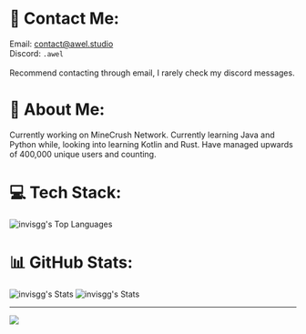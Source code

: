# 📩 Contact Me:

Email: contact@awel.studio<br>Discord: `.awel`<br><br>Recommend contacting through email, I rarely check my discord messages.

# 💫 About Me:
Currently working on MineCrush Network. Currently learning Java and Python while, looking into learning Kotlin and Rust. Have managed upwards of 400,000 unique users and counting.


# 💻 Tech Stack:
![invisgg's Top Languages](https://github-readme-stats.vercel.app/api/top-langs/?username=invisgg&theme=tokyonight&show_icons=true&hide_border=false&layout=compact)
# 📊 GitHub Stats:
![invisgg's Stats](https://github-readme-stats.vercel.app/api?username=invisgg&theme=tokyonight&show_icons=true&hide_border=false&count_private=true)
![invisgg's Stats](https://github-readme-stats.vercel.app/api?username=invisgg&theme=tokyonight&show_icons=true&hide_border=false&count_private=true)

---
[![](https://visitcount.itsvg.in/api?id=invisgg&icon=0&color=0)](https://visitcount.itsvg.in)

<!-- Proudly created with GPRM ( https://gprm.itsvg.in ) -->
